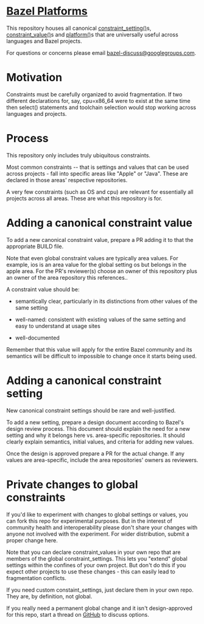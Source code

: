# [Bazel Platforms](https://bazel.build)

This repository houses all canonical
[constraint_setting()](https://bazel.build/reference/be/platforms-and-toolchains#constraint_setting)s,
[constraint_value()](https://bazel.build/reference/be/platforms-and-toolchains#constraint_value)s
and
[platform()](https://bazel.build/reference/be/platforms-and-toolchains#platform)s
that are universally useful across languages and Bazel projects.

For questions or concerns please email
[bazel-discuss@googlegroups.com](mailto://bazel-discuss@googlegroups.com).

# Motivation

Constraints must be carefully organized to avoid fragmentation. If two different
declarations for, say, cpu=x86_64 were to exist at the same time then select()
statements and toolchain selection would stop working across languages and
projects.

# Process

This repository only includes truly ubiquitous constraints.

Most common constraints -- that is settings and values that can be used across
projects - fall into specific areas like "Apple" or "Java". These are declared
in those areas' respective repositories.

A very few constraints (such as OS and cpu) are relevant for essentially all
projects across all areas. These are what this repository is for.

# Adding a canonical constraint value

To add a new canonical constraint value, prepare a PR adding it to that the
appropriate BUILD file.

Note that even global constraint values are typically area values. For example,
ios is an area value for the global setting os but belongs in the apple area.
For the PR's reviewer(s) choose an owner of this repository plus an owner of the
area repository this references..

A constraint value should be:

-   semantically clear, particularly in its distinctions from other values of
    the same setting

-   well-named: consistent with existing values of the same setting and easy to
    understand at usage sites

-   well-documented

Remember that this value will apply for the entire Bazel community and its
semantics will be difficult to impossible to change once it starts being used.

# Adding a canonical constraint setting

New canonical constraint settings should be rare and well-justified.

To add a new setting, prepare a design document according to Bazel's design
review process. This document should explain the need for a new setting and why
it belongs here vs. area-specific repositories. It should clearly explain
semantics, initial values, and criteria for adding new values.

Once the design is approved prepare a PR for the actual change. If any values
are area-specific, include the area repositories' owners as reviewers.

# Private changes to global constraints

If you'd like to experiment with changes to global settings or values, you can
fork this repo for experimental purposes. But in the interest of community
health and interoperability please don't share your changes with anyone not
involved with the experiment. For wider distribution, submit a proper change
here.

Note that you can declare constraint_values in your own repo that are members of
the global constraint_settings. This lets you "extend" global settings within
the confines of your own project. But don't do this if you expect other projects
to use these changes - this can easily lead to fragmentation conflicts.

If you need custom constaint_settings, just declare them in your own repo. They
are, by definition, not global.

If you really need a permanent global change and it isn't design-approved for
this repo, start a thread on
[GitHub](https://github.com/bazelbuild/bazel/discussions) to discuss options.
